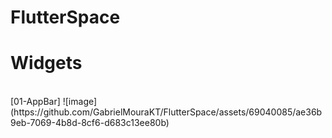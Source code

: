 # FlutterSpace<br>
<h1>Widgets</h1><br>
[01-AppBar] ![image](https://github.com/GabrielMouraKT/FlutterSpace/assets/69040085/ae36b9eb-7069-4b8d-8cf6-d683c13ee80b)



